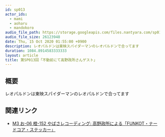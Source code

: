 ```yaml
---
id: sp013
actor_ids:
  - mami
  - aoharu
  - mandokoro
audio_file_path: https://storage.googleapis.com/files.nantyara.com/sp013.mp3
audio_file_size: 26123948
date: Thu, 15 Oct 2020 01:55:00 +0900
description: レオパルドンは東映スパイダーマンのレオパルドンで合ってます
duration: 1084.8914583333333
layout: article
title: 第SP013回「不動前にて高野政所さんゲスト」
---
```

## 概要

レオパルドンは東映スパイダーマンのレオパルドンで合ってます

## 関連リンク

* [M3 お-06 橙-152 やばさレコーディング: 高野政所による「FUNKOT・ナードコア・ステッカー」](https://www.m3net.jp/attendance/circle2020f.php)
